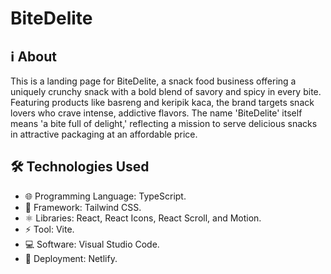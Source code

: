 # BiteDelite

## ℹ️ About

This is a landing page for BiteDelite, a snack food business offering a uniquely crunchy snack with a bold blend of savory and spicy in every bite. Featuring products like basreng and keripik kaca, the brand targets snack lovers who crave intense, addictive flavors. The name 'BiteDelite' itself means 'a bite full of delight,' reflecting a mission to serve delicious snacks in attractive packaging at an affordable price.

## 🛠️ Technologies Used

- 🌐 Programming Language: TypeScript.
- 🧩 Framework: Tailwind CSS.
- ⚛️ Libraries: React, React Icons, React Scroll, and Motion.
- ⚡ Tool: Vite.
- 💻 Software: Visual Studio Code.
- 🚀 Deployment: Netlify.
